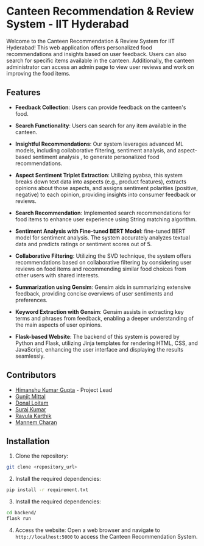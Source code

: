 # Canteen Recommendation & Review System - IIT Hyderabad

Welcome to the Canteen Recommendation & Review System for IIT Hyderabad! This web application offers personalized food recommendations and insights based on user feedback. Users can also search for specific items available in the canteen. Additionally, the canteen administrator can access an admin page to view user reviews and work on improving the food items.

## Features

- **Feedback Collection**: Users can provide feedback on the canteen's food.

- **Search Functionality**: Users can search for any item available in the canteen.

- **Insightful Recommendations**: Our system leverages advanced ML models, including collaborative filtering, sentiment analysis, and aspect-based sentiment analysis , to generate personalized food recommendations.

- **Aspect Sentiment Triplet Extraction**: Utilizing pyabsa, this system breaks down text data into aspects (e.g., product features), extracts opinions about those aspects, and assigns sentiment polarities (positive, negative) to each opinion, providing insights into consumer feedback or reviews.

- **Search Recommendation**: Implemented search recommendations for food items to enhance user experience using String matching algorithm.

- **Sentiment Analysis with Fine-tuned BERT Model**: fine-tuned BERT model for sentiment analysis. The system accurately analyzes textual data and predicts ratings or sentiment scores out of 5.

- **Collaborative Filtering**: Utilizing the SVD technique, the system offers recommendations based on collaborative filtering by considering user reviews on food items and recommending similar food choices from other users with shared interests.

- **Summarization using Gensim**: Gensim aids in summarizing extensive feedback, providing concise overviews of user sentiments and preferences.

- **Keyword Extraction with Gensim**: Gensim assists in extracting key terms and phrases from feedback, enabling a deeper understanding of the main aspects of user opinions.

- **Flask-based Website**: The backend of this system is powered by Python and Flask, utilizing Jinja templates for rendering HTML, CSS, and JavaScript, enhancing the user interface and displaying the results seamlessly.


## Contributors

- [Himanshu Kumar Gupta](https://github.com/your_username) - Project Lead
- [Gunjit Mittal](https://github.com/your_username) 
- [Donal Loitam](https://github.com/your_username) 
- [Suraj Kumar](https://github.com/kumarsuraj151) 
- [Ravula Karthik](https://github.com/karthik6281) 
- [Mannem Charan](https://github.com/your_username) 

## Installation

1. Clone the repository:
```bash
git clone <repository_url>
 ```


2. Install the required dependencies:
```bash
pip install -r requirement.txt
```

3. Install the required dependencies:
```bash
cd backend/
flask run 
```

4. Access the website:
Open a web browser and navigate to `http://localhost:5000` to access the Canteen Recommendation System.
